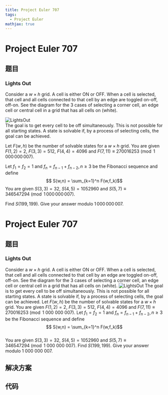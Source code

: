 ```yaml
---
title: Project Euler 707
tags:
  - Project Euler
mathjax: true
---
```

<escape><!-- more --></escape>
    
# Project Euler 707
## 题目
### Lights Out


Consider a $w\times h$ grid. A cell is either ON or OFF. When a cell is selected, that cell and all cells connected to that cell by an edge are toggled on-off, off-on. See the diagram for the 3 cases of selecting a corner cell, an edge cell or central cell in a grid that has all cells on (white).

<div class="center">
<img src="project/images/p707_LightsOutPic.jpg" alt="LightsOut" /></div>
The goal is to get every cell to be off simultaneously. This is not possible for all starting states. A state is solvable if, by a process of selecting cells, the goal can be achieved.


Let $F(w,h)$ be the number of solvable states for a $w\times h$ grid. 
You are given $F(1,2)=2$, $F(3,3) = 512$, $F(4,4) = 4096$ and $F(7,11) \equiv 270016253 \pmod{1\,000\,000\,007}$.


Let $f_1=f_2 = 1$ and $f_n=f_{n-1}+f_{n-2}, n \ge 3$ be the Fibonacci sequence and define 
$$ S(w,n) = \sum_{k=1}^n F(w,f_k)$$
You are given $S(3,3) = 32$, $S(4,5) = 1052960$ and $S(5,7) \equiv 346547294 \pmod{1\,000\,000\,007}$.


Find $S(199,199)$. Give your answer modulo $1\,000\,000\,007$.



# Project Euler 707
## 题目
### Lights Out

Consider a $w\times h$ grid. A cell is either ON or OFF. When a cell is selected, that cell and all cells connected to that cell by an edge are toggled on-off, off-on. See the diagram for the $3$ cases of selecting a corner cell, an edge cell or central cell in a grid that has all cells on (white).
<img src="https://projecteuler.net/project/images/p707_LightsOutPic.jpg" alt="LightsOut">
The goal is to get every cell to be off simultaneously. This is not possible for all starting states. A state is solvable if, by a process of selecting cells, the goal can be achieved.
Let $F(w,h)$ be the number of solvable states for a $w\times h$ grid. You are given $F(1,2)=2$, $F(3,3) = 512$, $F(4,4) = 4096$ and $F(7,11) \equiv 270016253 \pmod{1\ 000\ 000\ 007}$.
Let $f_1=f_2 = 1$ and $f_n=f_{n-1}+f_{n-2}, n \ge 3$ be the Fibonacci sequence and define<br>$$ S(w,n) = \sum_{k=1}^n F(w,f_k)$$<br>You are given $S(3,3) = 32$, $S(4,5) = 1052960$ and $S(5,7) \equiv 346547294 \pmod{1\ 000\ 000\ 007}$.
Find $S(199,199)$. Give your answer modulo $1\ 000\ 000\ 007$.


## 解决方案


## 代码


